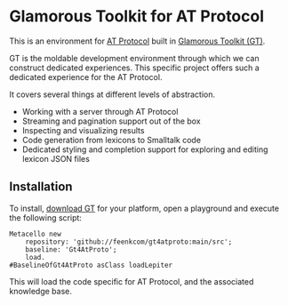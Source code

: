 # Glamorous Toolkit for AT Protocol

This is an environment for [AT Protocol](https://atproto.com) built in [Glamorous Toolkit (GT)](https://gtoolkit.com).

GT is the moldable development environment through which we can construct dedicated experiences. This specific project offers such a dedicated experience for the AT Protocol.

It covers several things at different levels of abstraction.
- Working with a server through AT Protocol
- Streaming and pagination support out of the box
- Inspecting and visualizing results
- Code generation from lexicons to Smalltalk code
- Dedicated styling and completion support for exploring and editing lexicon JSON files


## Installation
To install, [download GT](https://gtoolkit.com/download) for your platform, open a playground and execute the following script:```Metacello new	repository: 'github://feenkcom/gt4atproto:main/src';	baseline: 'Gt4AtProto';	load.
#BaselineOfGt4AtProto asClass loadLepiter```This will load the code specific for AT Protocol, and the associated knowledge base.